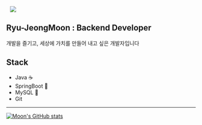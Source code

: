 <div>
    <a href="https://ryumodrn.tistory.com">
    <img 
        src="http://img.shields.io/badge/-Tech%20Blog-655ced?style=flat&logo=github&link=https://ryumodrn.tistory.com"
        style="height : auto; margin-left : 10px; margin-right : 10px;"/>
    </a>
</div>

## Ryu-JeongMoon : Backend Developer
개발을 즐기고, 세상에 가치를 만들어 내고 싶은 개발자입니다

## Stack
- Java ☕️
- SpringBoot 🌱
- MySQL 🐬
- Git

<hr>


[![Moon's GitHub stats](https://github-readme-stats-sigma-five.vercel.app/api?username=Ryu-JeongMoon&count_private=true&show_icons=true&theme=onedark)](https://github.com/anuraghazra/github-readme-stats)
